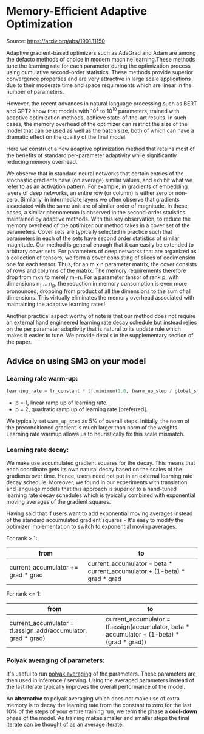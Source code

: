 # Memory-Efficient Adaptive Optimization

Source: https://arxiv.org/abs/1901.11150

Adaptive gradient-based optimizers such as AdaGrad and Adam are among the
defacto methods of choice in modern machine learning.These methods tune the learning rate for each parameter during the optimization process using cumulative second-order statistics. These methods provide superior convergence properties and are very attractive in large scale applications due to their moderate time and space requirements which are linear in the number of parameters.


However, the recent advances in natural language processing such as BERT and GPT2 show that models with 10<sup>8</sup> to 10<sup>10</sup> parameters, trained with adaptive optimization methods, achieve state-of-the-art results. In such cases, the memory overhead of the optimizer can restrict the size of the model that can be used as well as the batch size, both of which can have a dramatic effect on the quality of the final model.


Here we construct a new adaptive optimization method that retains most of the benefits of standard per-parameter adaptivity while significantly reducing memory overhead.


We observe that in standard neural networks that certain entries of the stochastic gradients have (on average) similar values, and exhibit what we refer to as an activation pattern. For example, in gradients of embedding layers of deep networks, an entire row (or column) is either zero or non-zero. Similarly, in intermediate layers we often observe that gradients associated with the same unit are of similar order of magnitude. In these cases, a similar phenomenon is observed in the second-order statistics maintained by adaptive methods. With this key observation, to reduce the memory overhead of the optimizer our method takes in a cover set of the parameters. Cover sets are typically selected in practice such that parameters in each of the sets have second order statistics of similar magnitude. Our method is general enough that it can easily be extended to arbitrary cover sets. For parameters of deep networks that are organized as a collection of tensors, we form a cover consisting of slices of codimension one for each tensor. Thus, for an m x n parameter matrix, the cover consists of rows and columns of the matrix. The memory requirements therefore drop from mxn to merely m+n. For a parameter tensor of rank p, with dimensions n<sub>1</sub>  ...   n<sub>p</sub>, the reduction in memory consumption is even more pronounced, dropping from product of all the dimensions to the sum of all dimensions. This virtually eliminates the memory overhead associated with maintaining the adaptive learning rates!

Another practical aspect worthy of note is that our method does not require an external hand engineered learning rate decay schedule but instead relies on the per parameter adaptivity that is natural to its update rule which makes it easier to tune. We provide details in the supplementary section of the paper.

## Advice on using SM3 on your model

### Learning rate warm-up:

```python
learning_rate = lr_constant * tf.minimum(1.0, (warm_up_step / global_step) ** p)
```

* p = 1, linear ramp up of learning rate.
* p = 2, quadratic ramp up of learning rate [preferred].

We typically set `warm_up_step` as 5% of overall steps. Initially, the norm of the preconditioned gradient is much larger than norm of the weights. Learning rate warmup allows us to heuristically fix this scale mismatch.

### Learning rate decay:

We make use accumulated gradient squares for the decay. This means that each coordinate gets its own natural decay based on the scales of the gradients over time. Hence, users need not put in an external learning rate decay schedule. Moreover, we found in our experiments with translation and language models that this approach is superior to a hand-tuned learning rate decay schedules which is typically combined with exponential moving averages of the gradient squares.

Having said that if users want to add exponential moving averages instead of the standard accumulated gradient squares - It's easy to modify the optimizer implementation to switch to exponential moving averages.

For rank > 1:

|            from                     |                  to                 |
|-------------------------------------|-------------------------------------|
|  current_accumulator += grad * grad |  current_accumulator = beta * current_accumulator + (1-beta) * grad * grad |


For rank <= 1:


|            from                     |                  to                 |
|-------------------------------------|-------------------------------------|
|  current_accumulator = tf.assign_add(accumulator, grad * grad) |   current_accumulator = tf.assign(accumulator, beta * accumulator + (1-beta) * (grad * grad)) |


### Polyak averaging of parameters: 
It's useful to run [polyak averaging](https://www.tensorflow.org/api_docs/python/tf/train/ExponentialMovingAverage) of the parameters. These parameters are then used in inference / serving. Using the averaged parameters instead of the last iterate typically improves the overall performance of the model.

An **alternative** to polyak averaging which does not make use of extra memory is to decay the learning rate from the constant to zero for the last 10% of the steps of your entire training run, we term the phase a **cool-down** phase of the model. As training makes smaller and smaller steps the final iterate can be thought of as an average iterate.
